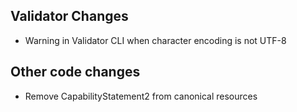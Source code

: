 ## Validator Changes

* Warning in Validator CLI when character encoding is not UTF-8

## Other code changes

* Remove CapabilityStatement2 from canonical resources

